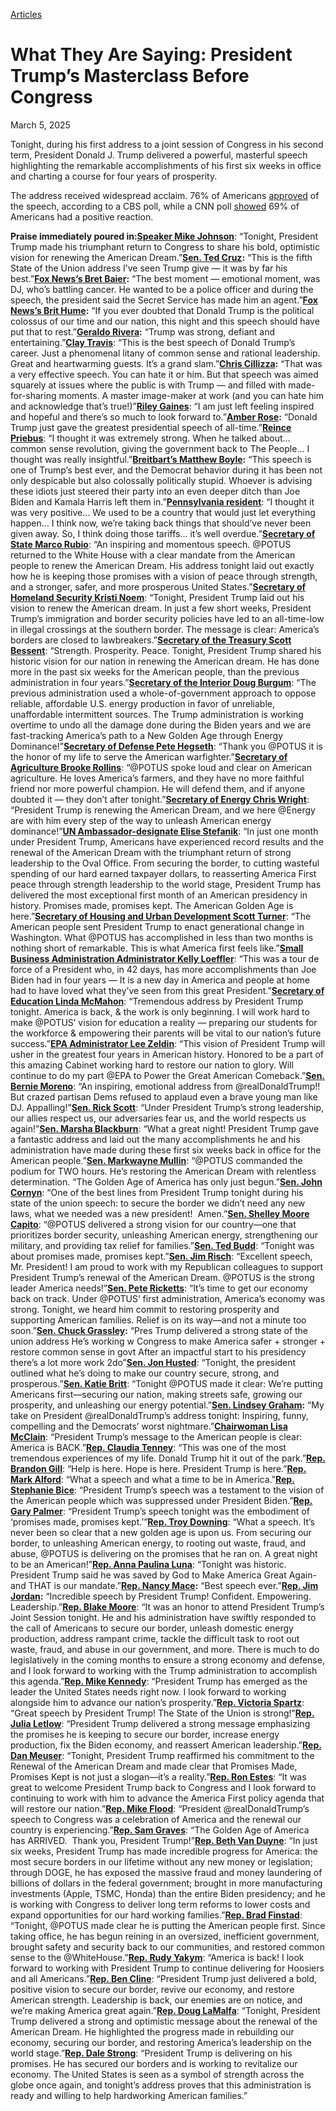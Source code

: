 [Articles](https://www.whitehouse.gov/articles/)

# 					What They Are Saying: President Trump’s Masterclass Before Congress				

March 5, 2025

Tonight, during his first address to a joint session of Congress in his second term, President Donald J. Trump delivered a powerful, masterful speech highlighting the remarkable accomplishments of his first six weeks in office and charting a course for four years of prosperity.

The address received widespread acclaim. 76% of Americans [approved](https://x.com/RapidResponse47/status/1897163794096513455) of the speech, according to a CBS poll, while a CNN poll [showed](https://x.com/RapidResponse47/status/1897157412626554995) 69% of Americans had a positive reaction.

**Praise immediately poured in:**[**Speaker Mike Johnson**](https://x.com/SpeakerJohnson/status/1897142829337731360): “Tonight, President Trump made his triumphant return to Congress to share his bold, optimistic vision for renewing the American Dream.”[**Sen. Ted Cruz**](https://x.com/RapidResponse47/status/1897146534002929880)**:** “This is the fifth State of the Union address I’ve seen Trump give — it was by far his best.”[**Fox News’s Bret Baier**](https://x.com/RapidResponse47/status/1897137718309871952)**:** “The best moment — emotional moment, was DJ, who’s battling cancer. He wanted to be a police officer and during the speech, the president said the Secret Service has made him an agent.”[**Fox News’s Brit Hume**](https://x.com/RapidResponse47/status/1897138108753420418)**:** “If you ever doubted that Donald Trump is the political colossus of our time and our nation, this night and this speech should have put that to rest.”[**Geraldo Rivera**](https://x.com/GeraldoRivera/status/1897138307752190101)**:** “Trump was strong, defiant and entertaining.”[**Clay Travis**](https://x.com/ClayTravis/status/1897129596547665963): “This is the best speech of Donald Trump’s career. Just a phenomenal litany of common sense and rational leadership. Great and heartwarming guests. It’s a grand slam.”[**Chris Cillizza**](https://x.com/ChrisCillizza/status/1897135559170015579)**:** “That was a very effective speech. You can hate it or him. But that speech was aimed squarely at issues where the public is with Trump — and filled with made-for-sharing moments. A master image-maker at work (and you can hate him and acknowledge that’s true!)”[**Riley Gaines**](https://x.com/RapidResponse47/status/1897155497356386324): “I am just left feeling inspired and hopeful and there’s so much to look forward to.”[**Amber Rose**](https://x.com/DaRealAmberRose/status/1897135108135772459)**:** “Donald Trump just gave the greatest presidential speech of all-time.”[**Reince Priebus**](https://x.com/RapidResponse47/status/1897150047743324346): “I thought it was extremely strong. When he talked about… common sense revolution, giving the government back to The People… I thought was really insightful.”[**Breitbart’s Matthew Boyle**](https://x.com/mboyle1/status/1897134692664807440)**:** “This speech is one of Trump’s best ever, and the Democrat behavior during it has been not only despicable but also colossally politically stupid. Whoever is advising these idiots just steered their party into an even deeper ditch than Joe Biden and Kamala Harris left them in.”[**Pennsylvania resident**](https://x.com/RapidResponse47/status/1897147983399154149): “I thought it was very positive… We used to be a country that would just let everything happen… I think now, we’re taking back things that should’ve never been given away. So, I think doing those tariffs… it’s well overdue.”[**Secretary of State Marco Rubio**](https://x.com/SecRubio/status/1897136226458550704): “An inspiring and momentous speech. @POTUS returned to the White House with a clear mandate from the American people to renew the American Dream. His address tonight laid out exactly how he is keeping those promises with a vision of peace through strength, and a stronger, safer, and more prosperous United States.”[**Secretary of Homeland Security Kristi Noem**](https://x.com/Sec_Noem/status/1897140422117613683): “Tonight, President Trump laid out his vision to renew the American dream. In just a few short weeks, President Trump’s immigration and border security policies have led to an all-time-low in illegal crossings at the southern border. The message is clear: America’s borders are closed to lawbreakers.”[**Secretary of the Treasury Scott Bessent**](https://x.com/SecScottBessent/status/1897134861988847869): “Strength. Prosperity. Peace. Tonight, President Trump shared his historic vision for our nation in renewing the American dream. He has done more in the past six weeks for the American people, than the previous administration in four years.”[**Secretary of the Interior Doug Burgum**](https://x.com/SecretaryBurgum/status/1897134660053782942): “The previous administration used a whole-of-government approach to oppose reliable, affordable U.S. energy production in favor of unreliable, unaffordable intermittent sources. The Trump administration is working overtime to undo all the damage done during the Biden years and we are fast-tracking America’s path to a New Golden Age through Energy Dominance!”[**Secretary of Defense Pete Hegseth**](https://x.com/SecDef/status/1897129602172248372): “Thank you @POTUS it is the honor of my life to serve the American warfighter.”[**Secretary of Agriculture Brooke Rollins**](https://x.com/SecRollins/status/1897140870975250815): “@POTUS spoke loud and clear on American agriculture. He loves America’s farmers, and they have no more faithful friend nor more powerful champion. He will defend them, and if anyone doubted it — they don’t after tonight.”[**Secretary of Energy Chris Wright**](https://x.com/SecretaryWright/status/1897118005865406604): “President Trump is renewing the American Dream, and we here @Energy are with him every step of the way to unleash American energy dominance!”[**UN Ambassador-designate Elise Stefanik**](https://x.com/RepStefanik/status/1897137065331998831): “In just one month under President Trump, Americans have experienced record results and the renewal of the American Dream with the triumphant return of strong leadership to the Oval Office. From securing the border, to cutting wasteful spending of our hard earned taxpayer dollars, to reasserting America First peace through strength leadership to the world stage, President Trump has delivered the most exceptional first month of an American presidency in history. Promises made, promises kept. The American Golden Age is here.”[**Secretary of Housing and Urban Development Scott Turner**](https://x.com/SecretaryTurner/status/1897145979285262353): “The American people sent President Trump to enact generational change in Washington. What @POTUS has accomplished in less than two months is nothing short of remarkable. This is what America first feels like.”[**Small Business Administration Administrator Kelly Loeffler**](https://x.com/RapidResponse47/status/1897148483028873500): “This was a tour de force of a President who, in 42 days, has more accomplishments than Joe Biden had in four years — It is a new day in America and people at home had to have loved what they’ve seen from this great President.”[**Secretary of Education Linda McMahon**](https://x.com/EDSecMcMahon/status/1897134979106349305): “Tremendous address by President Trump tonight. America is back, &amp; the work is only beginning. I will work hard to make @POTUS’ vision for education a reality — preparing our students for the workforce &amp; empowering their parents will be vital to our nation’s future success.”[**EPA Administrator Lee Zeldin**](https://x.com/epaleezeldin/status/1897135209273025004): “This vision of President Trump will usher in the greatest four years in American history. Honored to be a part of this amazing Cabinet working hard to restore our nation to glory. Will continue to do my part @EPA to Power the Great American Comeback.”[**Sen. Bernie Moreno**](https://x.com/berniemoreno/status/1897143270733664655): “An inspiring, emotional address from @realDonaldTrump!! But crazed partisan Dems refused to applaud even a brave young man like DJ. Appalling!”[**Sen. Rick Scott**](https://x.com/SenRickScott/status/1897134370311569837): “Under President Trump’s strong leadership, our allies respect us, our adversaries fear us, and the world respects us again!”[**Sen. Marsha Blackburn**](https://x.com/MarshaBlackburn/status/1897151821929763168): “What a great night! President Trump gave a fantastic address and laid out the many accomplishments he and his administration have made during these first six weeks back in office for the American people.”[**Sen. Markwayne Mullin**](https://x.com/SenMullin/status/1897134773950423527): “@POTUS commanded the podium for TWO hours. He’s restoring the American Dream with relentless determination. “The Golden Age of America has only just begun.”[**Sen. John Cornyn**](https://x.com/JohnCornyn/status/1897145029464072392): “One of the best lines from President Trump tonight during his state of the union speech: to secure the border we didn’t need any new laws, what we needed was a new president!  Amen.”[**Sen. Shelley Moore Capito**](https://x.com/SenCapito/status/1897142969557471695): “@POTUS delivered a strong vision for our country—one that prioritizes border security, unleashing American energy, strengthening our military, and providing tax relief for families.”[**Sen. Ted Budd**](https://x.com/SenTedBuddNC/status/1897157225178870005): “Tonight was about promises made, promises kept.”[**Sen. Jim Risch**](https://x.com/SenatorRisch/status/1897143934931157417): “Excellent speech, Mr. President! I am proud to work with my Republican colleagues to support President Trump’s renewal of the American Dream. @POTUS is the strong leader America needs!”[**Sen. Pete Ricketts**](https://x.com/SenatorRicketts/status/1897142527675015531): “It’s time to get our economy back on track. Under @POTUS’ first administration, America’s economy was strong. Tonight, we heard him commit to restoring prosperity and supporting American families. Relief is on its way—and not a minute too soon.”[**Sen. Chuck Grassley**](https://x.com/ChuckGrassley/status/1897135508444320080)**:** “Pres Trump delivered a strong state of the union address He’s working w Congress to make America safer + stronger + restore common sense in govt After an impactful start to his presidency there’s a lot more work 2do”[**Sen. Jon Husted**](https://x.com/SenJonHusted/status/1897143381824008372): “Tonight, the president outlined what he’s doing to make our country secure, strong, and prosperous.”[**Sen. Katie Britt**](https://x.com/SenKatieBritt/status/1897142198438879698): “Tonight @POTUS made it clear: We’re putting Americans first—securing our nation, making streets safe, growing our prosperity, and unleashing our energy potential.”[**Sen. Lindsey Graham**](https://x.com/LindseyGrahamSC/status/1897138882258632930)**:** “My take on President @realDonaldTrump’s address tonight: Inspiring, funny, compelling and the Democrats’ worst nightmare.”[**Chairwoman Lisa McClain**](https://x.com/RepLisaMcClain/status/1897097604011540757): “President Trump’s message to the American people is clear: America is BACK.”[**Rep. Claudia Tenney**](https://x.com/RapidResponse47/status/1897148244951753167): “This was one of the most tremendous experiences of my life. Donald Trump hit it out of the park.”[**Rep. Brandon Gill**](https://x.com/RepBrandonGill/status/1897137095308927398): “Help is here. Hope is here. President Trump is here.”[**Rep. Mark Alford**](https://x.com/RepMarkAlford/status/1897144773166948738): “What a speech and what a time to be in America.”[**Rep. Stephanie Bice**](https://x.com/RepBice/status/1897156148706615604): “President Trump’s speech was a testament to the vision of the American people which was suppressed under President Biden.”[**Rep. Gary Palmer**](https://x.com/USRepGaryPalmer/status/1897153925545079061): “President Trump’s speech tonight was the embodiment of ‘promises made, promises kept.’”[**Rep. Troy Downing**](https://x.com/RepTroyDowning/status/1897152777023054278): “What a speech. It’s never been so clear that a new golden age is upon us. From securing our border, to unleashing American energy, to rooting out waste, fraud, and abuse, @POTUS is delivering on the promises that he ran on. A great night to be an American!”[**Rep. Anna Paulina Luna**](https://x.com/RepLuna/status/1897155574518964494): “Tonight was historic. President Trump said he was saved by God to Make America Great Again- and THAT is our mandate.”[**Rep. Nancy Mace**](https://x.com/NancyMace/status/1897119887698604308)**:** “Best speech ever.”[**Rep. Jim Jordan**](https://x.com/Jim_Jordan/status/1897134768774639847)**:** “Incredible speech by President Trump! Confident. Empowering. Leadership.”[**Rep. Blake Moore**](https://x.com/RepBlakeMoore/status/1897147760639664174): “It was an honor to attend President Trump’s Joint Session tonight. He and his administration have swiftly responded to the call of Americans to secure our border, unleash domestic energy production, address rampant crime, tackle the difficult task to root out waste, fraud, and abuse in our government, and more. There is much to do legislatively in the coming months to ensure a strong economy and defense, and I look forward to working with the Trump administration to accomplish this agenda.”[**Rep. Mike Kennedy**](https://x.com/RepMikeKennedy/status/1897147706415648979): “President Trump has emerged as the leader the United States needs right now. I look forward to working alongside him to advance our nation’s prosperity.”[**Rep. Victoria Spartz**](https://x.com/RepSpartz/status/1897147120895033800): “Great speech by President Trump! The State of the Union is strong!”[**Rep. Julia Letlow**](https://x.com/RepJuliaLetlow/status/1897144098106261813): “President Trump delivered a strong message emphasizing the promises he is keeping to secure our border, increase energy production, fix the Biden economy, and reassert American leadership.”[**Rep. Dan Meuser**](https://x.com/RepMeuser/status/1897143662598926356): “Tonight, President Trump reaffirmed his commitment to the Renewal of the American Dream and made clear that Promises Made, Promises Kept is not just a slogan—it’s a reality.”[**Rep. Ron Estes**](https://x.com/RepRonEstes/status/1897143527697736030): “It was great to welcome President Trump back to Congress and I look forward to continuing to work with him to advance the America First policy agenda that will restore our nation.”[**Rep. Mike Flood**](https://x.com/USRepMikeFlood/status/1897142743761318021): “President @realDonaldTrump’s speech to Congress was a celebration of America and the renewal our country is experiencing.”[**Rep. Sam Graves**](https://x.com/RepSamGraves/status/1897142403032867061): “The Golden Age of America has ARRIVED.  Thank you, President Trump!”[**Rep. Beth Van Duyne**](https://x.com/RepBethVanDuyne/status/1897142192776323424): “In just six weeks, President Trump has made incredible progress for America: the most secure borders in our lifetime without any new money or legislation; through DOGE, he has exposed the massive fraud and money laundering of billions of dollars in the federal government; brought in more manufacturing investments (Apple, TSMC, Honda) than the entire Biden presidency; and he is working with Congress to deliver long term reforms to lower costs and expand opportunities for our hard working families.”[**Rep. Brad Finstad**](https://x.com/RepFinstad/status/1897140997542261149): “Tonight, @POTUS made clear he is putting the American people first. Since taking office, he has begun reining in an oversized, inefficient government, brought safety and security back to our communities, and restored common sense to the @WhiteHouse.”[**Rep. Rudy Yakym**](https://x.com/RepRudyYakym/status/1897140845083844866): “America is back! I look forward to working with President Trump to continue delivering for Hoosiers and all Americans.”[**Rep. Ben Cline**](https://x.com/RepBenCline/status/1897140564065444314): “President Trump just delivered a bold, positive vision to secure our border, revive our economy, and restore American strength. Leadership is back, our enemies are on notice, and we’re making America great again.”[**Rep. Doug LaMalfa**](https://x.com/RepLaMalfa/status/1897140265720132037): “Tonight, President Trump delivered a strong and optimistic message about the renewal of the American Dream. He highlighted the progress made in rebuilding our economy, securing our border, and restoring America’s leadership on the world stage.”[**Rep. Dale Strong**](https://x.com/RepDaleStrong/status/1897140142940233996): “President Trump is delivering on his promises. He has secured our borders and is working to revitalize our economy. The United States is seen as a symbol of strength across the globe once again, and tonight’s address proves that this administration is ready and willing to help hardworking American families.”
